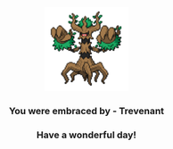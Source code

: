<p align="center">
    <img src="https://raw.githubusercontent.com/PokeAPI/sprites/master/sprites/pokemon/709.png" width="150" height="150">
</p>
<h3 align="center">You were embraced by - <b>Trevenant</b></h3>
<h3 align="center">Have a wonderful day!</h3>
